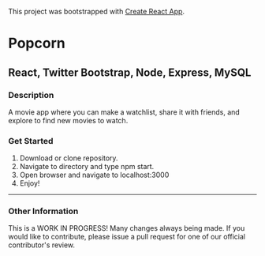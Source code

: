 This project was bootstrapped with [Create React App](https://github.com/facebookincubator/create-react-app).

# Popcorn
React, Twitter Bootstrap, Node, Express, MySQL
---
### Description
A movie app where you can make a watchlist, share it with friends, and explore to find new movies to watch.

### Get Started
1. Download or clone repository.
2. Navigate to directory and type npm start.
3. Open browser and navigate to localhost:3000
4. Enjoy!
---
### Other Information
This is a WORK IN PROGRESS!  Many changes always being made.  If you would like to contribute, please issue a pull request for one of our official contributor's review.
